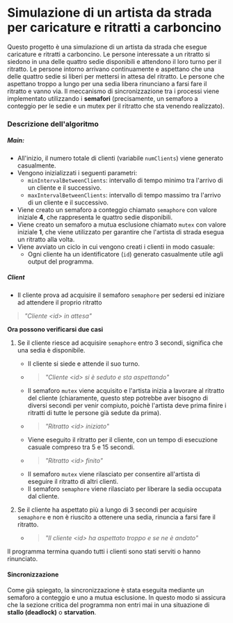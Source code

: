 
# Simulazione di un artista da strada per caricature e ritratti a carboncino

Questo progetto è una simulazione di un artista da strada che esegue caricature e ritratti a carboncino. Le persone interessate a un ritratto si siedono in una delle quattro sedie disponibili e attendono il loro turno per il ritratto. Le persone intorno arrivano continuamente e aspettano che una delle quattro sedie si liberi per mettersi in attesa del ritratto. Le persone che aspettano troppo a lungo per una sedia libera rinunciano a farsi fare il ritratto e vanno via. Il meccanismo di sincronizzazione tra i processi viene implementato utilizzando i **semafori** (precisamente, un semaforo a conteggio per le sedie e un mutex per il ritratto che sta venendo realizzato).

### Descrizione dell'algoritmo

##### Main:

* All'inizio, il numero totale di clienti (variabile `numClients`) viene generato casualmente.
* Vengono inizializzati i seguenti parametri:
    * `minIntervalBetweenClients`: intervallo di tempo minimo tra l'arrivo di un cliente e il successivo.
    * `maxIntervalBetweenClients`: intervallo di tempo massimo tra l'arrivo di un cliente e il successivo.
* Viene creato un semaforo a conteggio chiamato `semaphore` con valore iniziale **4**, che rappresenta le quattro sedie disponibili.
* Viene creato un semaforo a mutua esclusione chiamato `mutex` con valore iniziale **1**, che viene utilizzato per garantire che l'artista di strada esegua un ritratto alla volta.
* Viene avviato un ciclo in cui vengono creati i clienti in modo casuale:
    * Ogni cliente ha un identificatore (`id`) generato casualmente utile agli output del programma.

##### Client

* Il cliente prova ad acquisire il semaforo `semaphore` per sedersi ed iniziare ad attendere il proprio ritratto

> *"Cliente \<id> in attesa"*

**Ora possono verificarsi due casi**

1. Se il cliente riesce ad acquisire `semaphore` entro 3 secondi, significa che una sedia è disponibile.
    * Il cliente si siede e attende il suo turno.
    * > *"Cliente \<id> si è seduto e sta aspettando"*
    * Il semaforo `mutex` viene acquisito e l'artista inizia a lavorare al ritratto del cliente (chiaramente, questo step potrebbe aver bisogno di diversi secondi per venir compiuto, poichè l'artista deve prima finire i ritratti di tutte le persone già sedute da prima).
    * > *"Ritratto \<id> iniziato"*
    * Viene eseguito il ritratto per il cliente, con un tempo di esecuzione casuale compreso tra 5 e 15 secondi.
    * > *"Ritratto \<id> finito"*
    * Il semaforo `mutex` viene rilasciato per consentire all'artista di eseguire il ritratto di altri clienti.
    * Il semaforo `semaphore` viene rilasciato per liberare la sedia occupata dal cliente.


2. Se il cliente ha aspettato più a lungo di 3 secondi per acquisire `semaphore` e non è riuscito a ottenere una sedia, rinuncia a farsi fare il ritratto.
   * > *"Il cliente \<id> ha aspettato troppo e se ne è andato"*

Il programma termina quando tutti i clienti sono stati serviti o hanno rinunciato.

#### Sincronizzazione

Come già spiegato, la sincronizzazione è stata eseguita mediante un semaforo a conteggio e uno a mutua esclusione. In questo modo si assicura che la sezione critica del programma non entri mai in una situazione di **stallo (deadlock)** o **starvation**.
